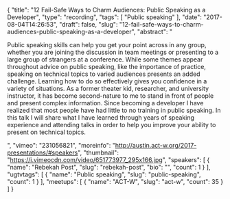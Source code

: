 {
  "title": "12 Fail-Safe Ways to Charm Audiences: Public Speaking as a Developer",
  "type": "recording",
  "tags": [
    "Public speaking"
  ],
  "date": "2017-08-04T14:26:53",
  "draft": false,
  "slug": "12-fail-safe-ways-to-charm-audiences-public-speaking-as-a-developer",
  "abstract": "<p>Public speaking skills can help you get your point across in any group, whether you are joining the discussion in team meetings or presenting to a large group of strangers at a conference. While some themes appear throughout advice on public speaking, like the importance of practice, speaking on technical topics to varied audiences presents an added challenge. Learning how to do so effectively gives you confidence in a variety of situations. As a former theater kid, researcher, and university instructor, it has become second-nature to me to stand in front of people and present complex information. Since becoming a developer I have realized that most people have had little to no training in public speaking. In this talk I will share what I have learned through years of speaking experience and attending talks in order to help you improve your ability to present on technical topics.</p>",
  "vimeo": "231056821",
  "moreinfo": "http://austin.act-w.org/2017-presentations/#speakers",
  "thumbnail": "https://i.vimeocdn.com/video/651773977_295x166.jpg",
  "speakers": [
    {
      "name": "Rebekah Post",
      "slug": "rebekah-post",
      "bio": "",
      "count": 1
    }
  ],
  "ugtvtags": [
    {
      "name": "Public speaking",
      "slug": "public-speaking",
      "count": 1
    }
  ],
  "meetups": [
    {
      "name": "ACT-W",
      "slug": "act-w",
      "count": 35
    }
  ]
}